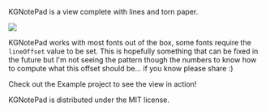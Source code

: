 KGNotePad is a view complete with lines and torn paper.

![](https://raw.github.com/kgn/KGNotePad/master/screenshot.png)

KGNotePad works with most fonts out of the box, some fonts require the  `lineOffset` value to be set. This is hopefully something that can be fixed in the future but I'm not seeing the pattern though the numbers to know how to compute what this offset should be… if you know please share :)

Check out the Example project to see the view in action!

KGNotePad is distributed under the MIT license.
